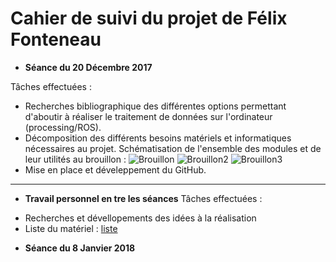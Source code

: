 # Cahier de suivi du projet de Félix Fonteneau


- **Séance du 20 Décembre 2017**

Tâches effectuées :
+ Recherches bibliographique des différentes options permettant d'aboutir à réaliser le traitement de données sur l'ordinateur (processing/ROS).
+ Décomposition des différents besoins matériels et informatiques nécessaires au projet. Schématisation de l'ensemble des modules et de leur utilités au brouillon : 
![Brouillon](/Images/Schéma_brouillon1.jpg)
![Brouillon2](/Images/Schéma_brouillon2.jpg)
![Brouillon3](/Images/Schéma_brouillon3.jpg)
+ Mise en place et déveleppement du GitHub.
***
- **Travail personnel en tre les séances**
Tâches effectuées :
+ Recherches et dévellopements des idées à la réalisation
+ Liste du matériel : [liste](/liste_du_materiel.md)

- **Séance du 8 Janvier 2018**
